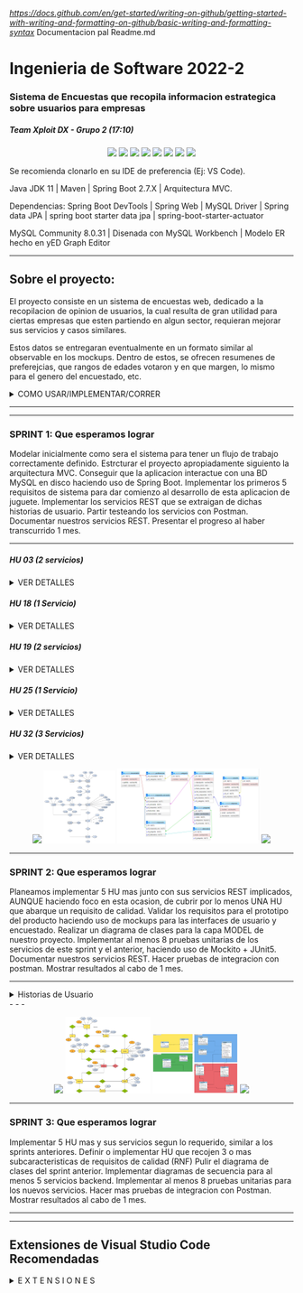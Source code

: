 *https://docs.github.com/en/get-started/writing-on-github/getting-started-with-writing-and-formatting-on-github/basic-writing-and-formatting-syntax*
Documentacion pal Readme.md
<!-- Los comentarios se hacen usando sintaxis HTML -->
<!-- -->
<!--
Group id: com.teamxploitdx
artifact id: proyecto_ubb
 -->

# Ingenieria de Software 2022-2

### Sistema de Encuestas que recopila informacion estrategica sobre usuarios para empresas

##### Team Xploit DX - Grupo 2 (17:10)

<p align="center" width="100%">
    <img width="10%" src="https://brandslogos.com/wp-content/uploads/images/large/java-logo-1.png">
    <img width="15%" src="https://e4developer.com/wp-content/uploads/2018/01/spring-boot.png">
    <img width="15%" src="https://download.logo.wine/logo/MySQL/MySQL-Logo.wine.png">
    <img width="10%" src="https://www.freepnglogos.com/uploads/logo-mysql-png/logo-mysql-how-setup-mysql-workbench-database-for-wordpress-20.png">
    <img width="15%" src="https://upload.wikimedia.org/wikipedia/commons/c/c2/Postman_%28software%29.png">
    <img width="15%" src="https://upload.wikimedia.org/wikipedia/commons/thumb/2/2f/PhpMyAdmin_logo_2010_hidef.svg/1200px-PhpMyAdmin_logo_2010_hidef.svg.png">
    <img width="10%" src="https://junit.org/junit5/assets/img/junit5-logo.png">
    <img width="10%" src="https://static.javatpoint.com/tutorial/mockito/images/mockito.png">
</p>

Se recomienda clonarlo en su IDE de preferencia (Ej: VS Code).

Java JDK 11 | Maven | Spring Boot 2.7.X | Arquitectura MVC.

Dependencias: Spring Boot DevTools | Spring Web | MySQL Driver | Spring data JPA | spring boot starter data jpa | spring-boot-starter-actuator

MySQL Community 8.0.31 | Disenada con MySQL Workbench | Modelo ER hecho en yED Graph Editor
- - -

## Sobre el proyecto:
El proyecto consiste en un sistema de encuestas web, dedicado a la recopilacion de opinion de usuarios, la cual resulta de gran utilidad para ciertas empresas que esten partiendo en algun sector, requieran mejorar sus servicios y casos similares.

Estos datos se entregaran eventualmente en un formato similar al observable en los mockups. Dentro de estos, se ofrecen resumenes de preferejcias, que rangos de edades votaron y en que margen, lo mismo para el genero del encuestado, etc.

<details><summary>COMO USAR/IMPLEMENTAR/CORRER</summary>
<p>

    > Crear el proyecto Spring Boot usando el Spring Initializr, o clonarlo de aqui

    > Edite el proyect properties en caso de que falten dependencias

    > Crear una base de datos MYSQL y definir sus credenciales (estas las necesitara el POM)
    >   > Si por alguna razon mysql tira errores al querer usarlo, revisen su configuracion horaria, necesitan tener la configuracion utf-8 Unicode habilitada
    
    > Inicialice la BD con el archivo initDB ubicado en /resources
    
    > Pueble la BD con el archivo populateDB
    
    > configure su archivo POM con un puerto para la spring boot app y la URI adecuada (debe ser distinto al server MySQL)
    
    > Si usa VS Code, asegurese de tener las extensiones apropiadas instaladas
    
    > Haga requests usando POSTMAN o un explorador web para certificar que todo funciona apropiadamente

    > Para ejecutarlo, corra el archivo "ProyectoUbbApplication.java"
</p>
</details>

- - -

<!-- This content will not appear in the rendered Markdown -->
<!-- Los comentarios se hacen usando sintaxis HTML -->
<!-- -->

<!-- > ![Modelo ER](https://github.com/GavenJr/proyectoIngSoftware/blob/master/proyecto_ubb/src/main/resources/model/ER.jpg?raw=true) -->
<!-- <img src="https://github.com/GavenJr/proyectoIngSoftware/blob/master/proyecto_ubb/src/main/resources/model/ER.jpg" width="512x512"> -->

<!-- > ![Modelo Relacional](https://github.com/GavenJr/proyectoIngSoftware/blob/master/proyecto_ubb/src/main/resources/model/Relational_Schema.png?raw=true) -->
<!-- <img src="https://github.com/GavenJr/proyectoIngSoftware/blob/master/proyecto_ubb/src/main/resources/model/Relational_Schema.png" width="512x512"> -->

- - -

### SPRINT 1: Que esperamos lograr
Modelar inicialmente como sera el sistema para tener un flujo de trabajo correctamente definido.
Estrcturar el proyecto apropiadamente siguiento la arquitectura MVC.
Conseguir que la aplicacion interactue con una BD MySQL en disco haciendo uso de Spring Boot.
Implementar los primeros 5 requisitos de sistema para dar comienzo al desarrollo de esta aplicacion de juguete.
Implementar los servicios REST que se extraigan de dichas historias de usuario.
Partir testeando los servicios con Postman.
Documentar nuestros servicios REST.
Presentar el progreso al haber transcurrido 1 mes.
- - -

##### HU 03 (2 servicios)
<details><summary>VER DETALLES</summary>
<p>
    _**COMO**_ encuestado, **QUIERO** que la aplicación me permita cambiar mis categorías de encuestas favoritas _**PARA**_ que así pueda actualizar mis preferencias de filtrado rápido de encuestas de interés"

    Tablas involucradas:

    - Preferencias
    - Usuario

    Servicios requeridos:

    - Servicio para añadir una preferencia
    - Servicio para eliminar una preferencia

    Escenarios:

    - Escenario 1: Agregar categoría
    Dado que me encuentro en la administración de usuario, al presionar el botón de agregar categoría, el sistema mostrara las categorías disponibles y permitirá seleccionar la que quiero agregar.
    - Escenario 2: Eliminar categoría
    Dado que me encuentro en la administración de usuario, al presionar el botón de eliminar categoría, el sistema mostrara las categorías que actualmente tengo seleccionadas y al seleccionarlas el sistema las eliminara de mis categorías favoritas
    - Escenario 3: Agrega categoría inexistente
    ‌
</p>
</details>

##### HU 18 (1 Servicio)
<details><summary>VER DETALLES</summary>
<p>
    ***COMO*** administrador ***QUIERO*** ser capaz de administrar la visibilidad de mis encuestas ***PARA*** así poder programar la publicación de alguna  ya hecha con anticipación.

    Tablas involucradas:

    - Encuesta

    Servicios requeridos:

    - Servicio para actualizar "visibilidad"

    ‌Escenario:

    - 1. Dado que me encuentro en la pantalla de encuesta al momento en que presiono el botón de "visible" , la encuesta se establecerá como "visible" o "no visible" según corresponda
</p>
</details>

##### HU 19 (2 servicios)
<details><summary>VER DETALLES</summary>
<p>
    ***COMO*** encargado de marketing, ***QUIERO*** ser capaz de limitar el numero de personas que pueden realizar una encuesta ***PARA*** así poder mantener una muestra controlada de datos."

    Tablas involucradas:

    - Encuesta

    Servicios requeridos:

    - Servicio para actualizar el mínimo y máximo de encuestados que pueden responder la encuesta. (2 servicios uno para máx. y otro para min)

    Escenario: 

    Escenario 1: 
</p>
</details>

##### HU 25 (1 Servicio)
<details><summary>VER DETALLES</summary>
<p>
    ***COMO*** encuestado, ***QUIERO*** ser capaz de buscar alguna empresa especifica y ver que encuestas me puede ofrecer ***PARA*** así participar con algún producto de mi interés"

    Tablas involucradas:

    - Empresa
    - Encuesta

    Servicios requeridos:
    \- Encontrar todas las encuestas por el nombre de una empresa (FindAllByName)

    Escenarios: 

    - Escenario 1: Mostrar empresas
    Dado que me encuentro en la categoría de Empresas, el sistema desplegara todas las empresas disponibles, que actualmente tienen encuestas activas.
</p>
</details>

##### HU 32 (3 Servicios)
<details><summary>VER DETALLES</summary>
<p>
    _**COMO** administrador,_ **QUIERO** que la aplicación me permita agregar nuevos empleados de mi empresa _**PARA**_ trabajar con las encuestas y los resultados obtenidos"

    Tablas involucradas:

    - Usuario
    - Rol
    - Empresa

    Servicios requeridos:

    - Servicio para crear un nuevo usuario
    - Servicio para asignar un rol
    - Servicio para asignar empresa

    Escenario 1: Registro de un nuevo usuario

    Dado que me encuentro en la pantalla principal de la empresa, cuando selecciono el botón de  agregar un nuevo usuario a la empresa entonces el sistema deberá mostrar un formulario que permita agregar los datos de mis empleados.

    Escenario 2: Asignación de rol

    Dado que me encuentro en la pantalla de gestión de usuarios de la empresa, cuando selecciono el botón de asignar rol a alguno de mis empleados el sistema deberá 

</p>
</details>

<!-- NOTA: el tamano solo parece funcionar en incrementos de 10 -->
<p align="center" width="100%">
    <img width="10%" src="https://media.tenor.com/yZRsvoJB9QwAAAAj/wowa-pepe.gif">
    <img width="25%" src="https://github.com/GavenJr/proyectoIngSoftware/blob/master/proyecto_ubb/src/main/resources/model/sprint1/Modelo_Fisico_BD.png">
    <img width="50%" src="https://github.com/GavenJr/proyectoIngSoftware/blob/master/proyecto_ubb/src/main/resources/model/sprint1/Representacion_SQL.PNG">
    <img width="10%" src="https://static.wikia.nocookie.net/fridaynightfunking/images/0/05/CryingEmojiUp.png/revision/latest/scale-to-width-down/250?cb=20210715175906">
</p>

- - -

### SPRINT 2: Que esperamos lograr
Planeamos implementar 5 HU mas junto con sus servicios REST implicados, AUNQUE haciendo foco en esta ocasion, de cubrir por lo menos UNA HU que abarque un requisito de calidad.
Validar los requisitos para el prototipo del producto haciendo uso de mockups para las interfaces de usuario y encuestado.
Realizar un diagrama de clases para la capa MODEL de nuestro proyecto.
Implementar al menos 8 pruebas unitarias de los servicios de este sprint y el anterior, haciendo uso de Mockito + JUnit5.
Documentar nuestros servicios REST.
Hacer pruebas de integracion con postman.
Mostrar resultados al cabo de 1 mes.

- - -

<details><summary>Historias de Usuario</summary>

    ##### HU 01/06 (2 servicios)
    <details><summary>VER DETALLES</summary>
    <p>
        HU_01 y HU_06 (REPETIDA): Cómo *usuario, necesito que la web permita crear encuestas de selección múltiple para realizar mis análisis de forma efectiva.

        Escenario 1: Creacion de encuesta

        En el menu de "Mis encuestas", habra un boton para crear una encuesta vacia y NO visible por defecto, a la que habra que dar un nombre para confirmar que existe.

        Escenario 2: Usuario no existe

        Dado que me encuentro en la pantalla principal, cuando selecciono el botón de inicio de sesión entonces el sistema deberá informar si mi usuario esta registrado o no.

        Servicios a implementar:

        Servicio que agrega una nueva encuesta

        Servicio que devuelve una encuesta basado en su nombre

        Tablas involucradas:

        Encuesta

    </p>
    </details>

    ##### HU 05 (1 Servicio)
    <details><summary>VER DETALLES</summary>
    <p>
        HU_05: Como encuestado deseo poder crear una cuenta en la plataforma

        Escenario 1: Creación de usuario

        Dado que me encuentro en la pantalla principal, cuando selecciono el botón de registrar entonces el sistema deberá mostrar un formulario de registro donde pueda ingresar mis datos.

        Escenario 2: Usuario no existe

        Dado que me encuentro en la pantalla principal, cuando selecciono el botón de inicio de sesión entonces el sistema deberá informar si mi usuario esta registrado o no.

        Servicios a implementar:

        Servicio que agrega un nuevo encuestado

        Tablas involucradas:

        Encuestado
    </p>
    </details>

    ##### HU 16 (n servicios)
    <details><summary>VER DETALLES</summary>
    <p>
        HU_16: COMO administrador QUIERO que mis encuestas puedan describir su proposito en una descripcion PARA que mis encuestados sepan lo que necesiten para su desarrollo
    </p>
    </details>

    ##### HU 17 (2 servicios?)
    <details><summary>VER DETALLES</summary>
    <p>
        COMO usuario QUIERO ser capaz de definir que categorias de encuesta me interesa explorar o recibir PARA aportar en temas que sean de mi interes
    </p>
    </details>

    ##### HU 27 (5 Servicios)
    <details><summary>VER DETALLES</summary>
    <p>
        HU_27: "Como encargado de marketing desearía poder eliminar una encuesta aun no publicada para así evitar que una encesta mal formulada salga al publico"
        
        Escenario 1: Eliminacion de encuesta antes de su publicacion

        En el menu de "Mis encuestas", habra un boton para eliminar cualquier encuesta que se encuentre sin publicar (fecha inicio nula o mayor a la actual, Y esta oculta). Se deberan eliminar igualmente las preguntas y alternativas asociadas.

        Escenario 2: Eliminacion de encuesta despues de su publicacion

        En el menu de "Mis encuestas", se procedera similar al escenario 1, solo que se dara una advertencia pidiendo al usuario cerrar su encuesta antes de proceder similar al escenario 1.
        En este caso habran respuestas realizadas, por lo que se debera eliminar estas igualmente, asi como de los borradores que hayan dejado los encuestados por ahi dispersadas.

        Servicios a implementar:

        Servicio que elimina una nueva encuesta
        Servicio que elimina las preguntas asociadas
        Servicio que elimina las alternativas asociadas a las preguntas
        Servicio que elimina las respuestas asociadas (en caso de haber para el escenario 2)
        Servicio que elimina los borradores de los encuestados (escenario 2)

        Tablas involucradas:

        Encuesta
        Pregunta
        Alternativa
        Borrador
        Respuesta

    </p>
    </details>

</details>
- - -
<!-- Imagenes alineadas unas con las otras con un tamano del 30% -->
<p align="center" width="100%">
    <img width="10%" src="https://www.pngkit.com/png/full/402-4028532_the-great-papyrus-great-papyrus.png">
    <img width="30%" src="https://github.com/GavenJr/proyectoIngSoftware/blob/master/proyecto_ubb/src/main/resources/model/sprint2/ER_2.jpg">
    <img width="30%" src="https://github.com/GavenJr/proyectoIngSoftware/blob/master/proyecto_ubb/src/main/resources/model/sprint2/Relational_Schema_2.png">
    <img width="10%" src="https://www.nicepng.com/png/full/26-267104_sans-sans-sprite.png">
</p>

- - -
### SPRINT 3: Que esperamos lograr
Implementar 5 HU mas y sus servicios segun lo requerido, similar a los sprints anteriores.
Definir o implementar HU que recojen 3 o mas subcaracteristicas de requisitos de calidad (RNF)
Pulir el diagrama de clases del sprint anterior.
Implementar diagramas de secuencia para al menos 5 servicios backend.
Implementar al menos 8 pruebas unitarias para los nuevos servicios.
Hacer mas pruebas de integracion con Postman.
Mostrar resultados al cabo de 1 mes.

- - -
- - -


## Extensiones de Visual Studio Code Recomendadas
<details><summary>E X T E N S I O N E S</summary>
<p>
https://marketplace.visualstudio.com/items?itemName=vscjava.vscode-java-pack

https://marketplace.visualstudio.com/items?itemName=Pivotal.vscode-boot-dev-pack

https://marketplace.visualstudio.com/items?itemName=developersoapbox.vscode-springboot-developer-pack

https://marketplace.visualstudio.com/items?itemName=donjayamanne.git-extension-pack

https://marketplace.visualstudio.com/items?itemName=waderyan.gitblame

https://marketplace.visualstudio.com/items?itemName=mhutchie.git-graph

https://marketplace.visualstudio.com/items?itemName=GitHub.codespaces

https://marketplace.visualstudio.com/items?itemName=GitHub.vscode-pull-request-github

https://marketplace.visualstudio.com/items?itemName=DotJoshJohnson.xml
</p>
</details>
